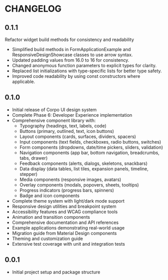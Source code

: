 # CHANGELOG

## 0.1.1

Refactor widget build methods for consistency and readability

- Simplified build methods in FormApplicationExample and ResponsiveDesignShowcase classes to use arrow syntax.
- Updated padding values from 16.0 to 16 for consistency.
- Changed anonymous function parameters to explicit types for clarity.
- Replaced list initializations with type-specific lists for better type safety.
- Improved code readability by using const constructors where applicable.

## 0.1.0

* Initial release of Corpo UI design system
* Complete Phase 6: Developer Experience implementation
* Comprehensive component library with:
  - Typography (headings, text, labels, code)
  - Buttons (primary, outlined, text, icon buttons)
  - Layout components (cards, surfaces, dividers, spacers)
  - Input components (text fields, checkboxes, radio buttons, switches)
  - Form components (dropdowns, date/time pickers, sliders, validation)
  - Navigation components (app bar, bottom navigation, breadcrumbs, tabs, drawer)
  - Feedback components (alerts, dialogs, skeletons, snackbars)
  - Data display (data tables, list tiles, expansion panels, timeline, stepper)
  - Media components (responsive images, avatars)
  - Overlay components (modals, popovers, sheets, tooltips)
  - Progress indicators (progress bars, spinners)
  - Badge and icon components
* Complete theme system with light/dark mode support
* Responsive design utilities and breakpoint system
* Accessibility features and WCAG compliance tools
* Animation and transition components
* Comprehensive documentation and API references
* Example applications demonstrating real-world usage
* Migration guide from Material Design components
* Theming and customization guide
* Extensive test coverage with unit and integration tests

## 0.0.1

* Initial project setup and package structure
